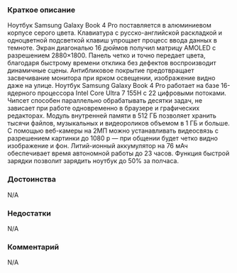 ### **Краткое описание**
Ноутбук Samsung Galaxy Book 4 Pro поставляется в алюминиевом корпусе серого цвета. Клавиатура с русско-английской раскладкой и одноцветной подсветкой клавиш упрощает процесс ввода данных в темноте. Экран диагональю 16 дюймов получил матрицу AMOLED с разрешением 2880×1800. Панель четко и точно передает цвета, благодаря быстрому времени отклика без дефектов воспроизводит динамичные сцены. Антибликовое покрытие предотвращает засвечивание монитора при ярком освещении, изображение видно даже на улице.  Ноутбук Samsung Galaxy Book 4 Pro работает на базе 16-ядерного процессора Intel Core Ultra 7 155H с 22 цифровыми потоками. Чипсет способен параллельно обрабатывать десятки задач, не зависает при работе одновременно в браузере и графических редакторах. Модуль внутренней памяти в 512 ГБ позволяет хранить тысячи файлов, музыкальных и видеороликов объемом в 1 ГБ и больше.  С помощью веб-камеры на 2МП можно устанавливать видеосвязь с разрешением картинки до 1080 р — при общении будет четко видно изображение и фон. Литий-ионный аккумулятор на 76 мАч обеспечивает время автономной работы до 23 часов. Функция быстрой зарядки позволит зарядить ноутбук до 50% за полчаса.

### **Достоинства**
N/A

### **Недостатки**
N/A

### **Комментарий**
N/A
